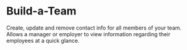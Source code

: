 # Build-a-Team
Create, update and remove contact info for all members of your team. Allows a manager or employer to view information regarding their employees at a quick glance.
